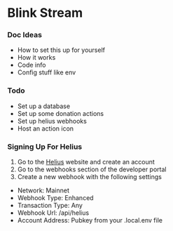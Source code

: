 # Blink Stream

### Doc Ideas
- How to set this up for yourself
- How it works
- Code info
- Config stuff like env

### Todo
- Set up a database
- Set up some donation actions
- Set up helius webhooks
- Host an action icon

### Signing Up For Helius

1. Go to the [Helius](https://www.helius.dev/) website and create an account
2. Go to the webhooks section of the developer portal
3. Create a new webhook with the following settings
- Network: Mainnet
- Webhook Type: Enhanced
- Transaction Type: Any
- Webhook Url: <url from ngrok>/api/helius
- Account Address: Pubkey from your .local.env file

